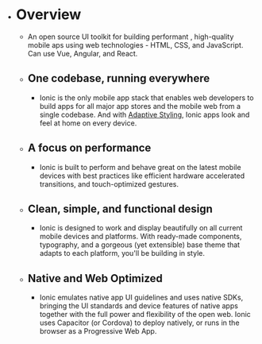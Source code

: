 - # Overview
    - An open source UI toolkit for building performant , high-quality mobile aps using web technologies - HTML, CSS, and JavaScript. Can use Vue, Angular, and React. 
    - ## One codebase, running everywhere
        - Ionic is the only mobile app stack that enables web developers to build apps for all major app stores and the mobile web from a single codebase. And with [Adaptive Styling](https://ionicframework.com/docs/theming/platform-styles), Ionic apps look and feel at home on every device.
    - ## A focus on performance
        - Ionic is built to perform and behave great on the latest mobile devices with best practices like efficient hardware accelerated transitions, and touch-optimized gestures.
    - ## Clean, simple, and functional design
        - Ionic is designed to work and display beautifully on all current mobile devices and platforms. With ready-made components, typography, and a gorgeous (yet extensible) base theme that adapts to each platform, you'll be building in style.
    - ## Native and Web Optimized
        - Ionic emulates native app UI guidelines and uses native SDKs, bringing the UI standards and device features of native apps together with the full power and flexibility of the open web. Ionic uses Capacitor (or Cordova) to deploy natively, or runs in the browser as a Progressive Web App.
